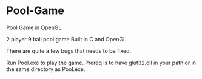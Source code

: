 # Pool-Game
Pool Game in OpenGL

2 player 9 ball pool game Built in C and OpenGL.

There are quite a few bugs that needs to be fixed.

Run Pool.exe to play the game.
Prereq is to have glut32.dll in your path or in the same directory as Pool.exe.
